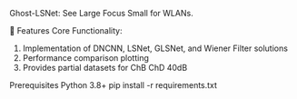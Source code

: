 Ghost-LSNet: See Large Focus Small for WLANs.

🌟 Features
​Core Functionality:
1. Implementation of DNCNN, LSNet, GLSNet, and Wiener Filter solutions
2. Performance comparison plotting
3. Provides partial datasets for ChB ChD 40dB

Prerequisites
Python 3.8+
pip install -r requirements.txt
